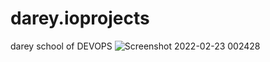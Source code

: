 # darey.ioprojects
darey school of DEVOPS
![Screenshot 2022-02-23 002428](https://user-images.githubusercontent.com/98546783/155236747-89be7d72-2a9e-40e6-818c-31e9ef7ff011.jpg)

